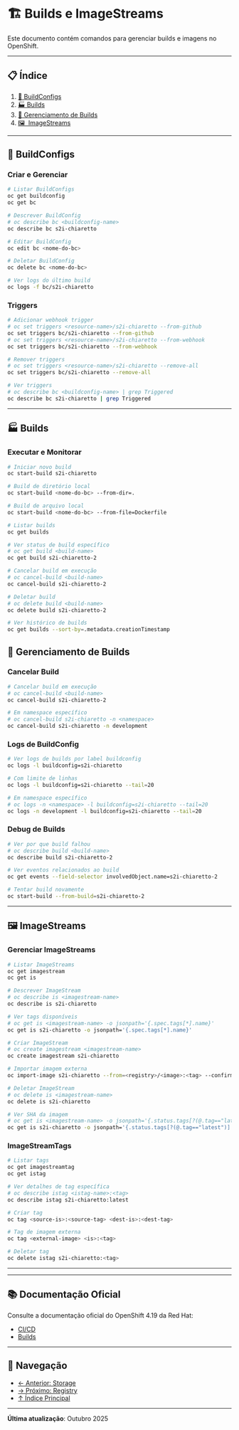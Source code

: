 # 🏗️ Builds e ImageStreams

Este documento contém comandos para gerenciar builds e imagens no OpenShift.

---

## 📋 Índice

1. [🔧 BuildConfigs](#buildconfigs)
2. [🏭 Builds](#builds)
3. [🔧 Gerenciamento de Builds](#gerenciamento-de-builds)
4. [🖼 ️ ImageStreams](#imagestreams)
---

## 🔧 BuildConfigs

### Criar e Gerenciar
```bash
# Listar BuildConfigs
oc get buildconfig
oc get bc
```

```bash
# Descrever BuildConfig
# oc describe bc <buildconfig-name>
oc describe bc s2i-chiaretto
```

```bash ignore-test
# Editar BuildConfig
oc edit bc <nome-do-bc>
```

```bash ignore-test
# Deletar BuildConfig
oc delete bc <nome-do-bc>
```

```bash ignore-test
# Ver logs do último build
oc logs -f bc/s2i-chiaretto
```

### Triggers
```bash
# Adicionar webhook trigger
# oc set triggers <resource-name>/s2i-chiaretto --from-github
oc set triggers bc/s2i-chiaretto --from-github
# oc set triggers <resource-name>/s2i-chiaretto --from-webhook
oc set triggers bc/s2i-chiaretto --from-webhook
```

```bash
# Remover triggers
# oc set triggers <resource-name>/s2i-chiaretto --remove-all
oc set triggers bc/s2i-chiaretto --remove-all
```

```bash
# Ver triggers
# oc describe bc <buildconfig-name> | grep Triggered
oc describe bc s2i-chiaretto | grep Triggered
```

---

## 🏭 Builds

### Executar e Monitorar
```bash
# Iniciar novo build
oc start-build s2i-chiaretto
```

```bash ignore-test
# Build de diretório local
oc start-build <nome-do-bc> --from-dir=.
```

```bash ignore-test
# Build de arquivo local
oc start-build <nome-do-bc> --from-file=Dockerfile
```

```bash
# Listar builds
oc get builds
```

```bash ignore-test
# Ver status de build específico
# oc get build <build-name>
oc get build s2i-chiaretto-2
```

```bash ignore-test
# Cancelar build em execução
# oc cancel-build <build-name>
oc cancel-build s2i-chiaretto-2
```

```bash ignore-test
# Deletar build
# oc delete build <build-name>
oc delete build s2i-chiaretto-2
```

```bash
# Ver histórico de builds
oc get builds --sort-by=.metadata.creationTimestamp
```


## 🔧 Gerenciamento de Builds

### Cancelar Build
```bash ignore-test
# Cancelar build em execução
# oc cancel-build <build-name>
oc cancel-build s2i-chiaretto-2
```

```bash ignore-test
# Em namespace específico
# oc cancel-build s2i-chiaretto -n <namespace>
oc cancel-build s2i-chiaretto -n development
```

### Logs de BuildConfig
```bash
# Ver logs de builds por label buildconfig
oc logs -l buildconfig=s2i-chiaretto
```

```bash
# Com limite de linhas
oc logs -l buildconfig=s2i-chiaretto --tail=20
```

```bash
# Em namespace específico
# oc logs -n <namespace> -l buildconfig=s2i-chiaretto --tail=20
oc logs -n development -l buildconfig=s2i-chiaretto --tail=20
```


### Debug de Builds
```bash ignore-test
# Ver por que build falhou
# oc describe build <build-name>
oc describe build s2i-chiaretto-2
```

```bash ignore-test
# Ver eventos relacionados ao build
oc get events --field-selector involvedObject.name=s2i-chiaretto-2
```

```bash ignore-test
# Tentar build novamente
oc start-build --from-build=s2i-chiaretto-2
```

---

## 🖼️ ImageStreams

### Gerenciar ImageStreams
```bash
# Listar ImageStreams
oc get imagestream
oc get is
```

```bash
# Descrever ImageStream
# oc describe is <imagestream-name>
oc describe is s2i-chiaretto
```

```bash
# Ver tags disponíveis
# oc get is <imagestream-name> -o jsonpath='{.spec.tags[*].name}'
oc get is s2i-chiaretto -o jsonpath='{.spec.tags[*].name}'
```

```bash ignore-test
# Criar ImageStream
# oc create imagestream <imagestream-name>
oc create imagestream s2i-chiaretto
```

```bash ignore-test
# Importar imagem externa
oc import-image s2i-chiaretto --from=<registry>/<image>:<tag> --confirm
```

```bash ignore-test
# Deletar ImageStream
# oc delete is <imagestream-name>
oc delete is s2i-chiaretto
```

```bash ignore-test
# Ver SHA da imagem
# oc get is <imagestream-name> -o jsonpath='{.status.tags[?(@.tag=="latest")].items[0].image}'
oc get is s2i-chiaretto -o jsonpath='{.status.tags[?(@.tag=="latest")].items[0].image}'
```

### ImageStreamTags
```bash
# Listar tags
oc get imagestreamtag
oc get istag
```

```bash ignore-test
# Ver detalhes de tag específica
# oc describe istag <istag-name>:<tag>
oc describe istag s2i-chiaretto:latest
```

```bash ignore-test
# Criar tag
oc tag <source-is>:<source-tag> <dest-is>:<dest-tag>
```

```bash ignore-test
# Tag de imagem externa
oc tag <external-image> <is>:<tag>
```

```bash ignore-test
# Deletar tag
oc delete istag s2i-chiaretto:<tag>
```

---


---

## 📚 Documentação Oficial

Consulte a documentação oficial do OpenShift 4.19 da Red Hat:

- [CI/CD](https://docs.redhat.com/en/documentation/openshift_container_platform/4.19/html/cicd)
- [Builds](https://docs.redhat.com/en/documentation/openshift_container_platform/4.19/html/cicd/builds)

---

## 📖 Navegação

- [← Anterior: Storage](08-storage.md)
- [→ Próximo: Registry](10-registry-imagens.md)
- [↑ Índice Principal](README.md)

---

**Última atualização**: Outubro 2025
